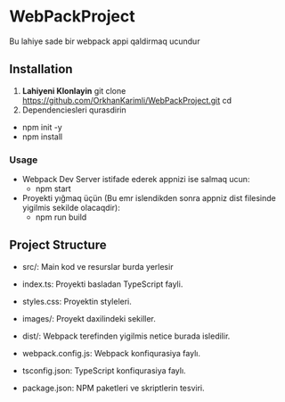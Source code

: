 # WebPackProject
Bu lahiye sade bir webpack appi qaldirmaq ucundur

## Installation
1. **Lahiyeni Klonlayin**
git clone <https://github.com/OrkhanKarimli/WebPackProject.git>
cd <project-directory>
2. Dependenciesleri qurasdirin
- npm init -y
- npm install
### Usage
- Webpack Dev Server istifade ederek appnizi ise salmaq ucun:
  - npm start
- Proyekti yığmaq üçün (Bu emr islendikden sonra appniz dist filesinde yigilmis sekilde olacaqdir):
  - npm run build
 
## Project Structure
- src/: Main kod ve resurslar burda yerlesir

- index.ts: Proyekti basladan TypeScript fayli.
- styles.css: Proyektin styleleri.
- images/: Proyekt daxilindeki sekiller.
- dist/: Webpack terefinden yigilmis netice burada isledilir.

- webpack.config.js: Webpack konfiqurasiya faylı.

- tsconfig.json: TypeScript konfiqurasiya faylı.

- package.json: NPM paketleri ve skriptlerin tesviri.

